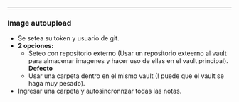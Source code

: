 
---
### Image autoupload
- Se setea su token y usuario de git.
- **2 opciones:** 
	- Seteo con repositorio externo (Usar un repositorio exteerno al vault para almacenar imagenes y hacer uso de ellas en el vault principal). **Defecto**
	- Usar una carpeta dentro en el mismo vault (! puede que el vault se haga muy pesado).
- Ingresar una carpeta y autosincronnzar todas las notas.